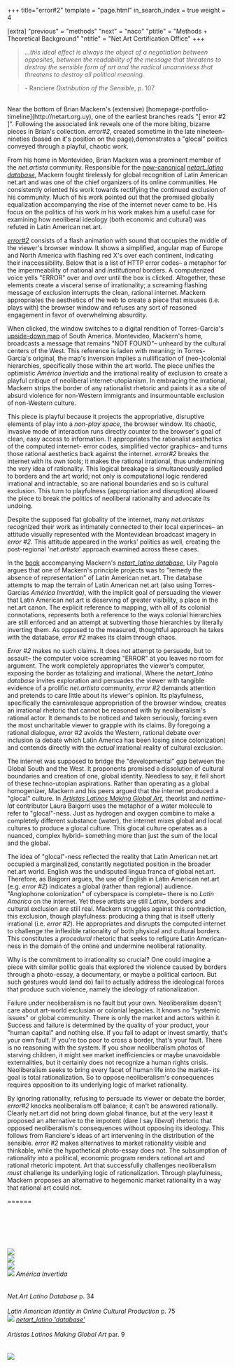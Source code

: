 +++
title="error#2"
template = "page.html"
in_search_index = true
weight = 4

[extra]
"previous" = "methods"
"next" = "naco"
"ptitle" = "Methods + Theoretical Background"
"ntitle" = "Net.Art Certification Office"
+++
> *...this ideal effect is always the object of a negotiation between opposites, between the readability of the message that threatens to destroy the sensible form of art and the radical uncanniness that threatens to destroy all political meaning.*

> *-* Ranciere *Distribution of the Sensible*, p. 107

<br>
Near the bottom of Brian Mackern's (extensive) [homepage-portfolio-timeline](http://netart.org.uy), one of the earliest branches reads "[ error #2 ]". Following the associated link reveals one of the more biting, bizarre pieces in Brian's collection. <em>error#2</em>, created sometime in the late nineteen-nineties (based on it's position on the page),demonstrates a "glocal" politics conveyed through a playful, chaotic work.

From his home in Montevideo, Brian Mackern was a prominent member of the *net.artista* community. Responsible for the [now-canonical](http://nytimes.com/2019/01/23/arts/design/internet-art-new-museum-rhizome.html) [*netart_latino database*](http://netart.org.uy/latino/index.html), Mackern fought tirelessly for global recognition of Latin American net.art and was one of the chief organizers of its online communities. He consistently oriented his work towards rectifying the continued exclusion of his community. Much of his work pointed out that the promised globally equalization accompanying the rise of the internet never came to be. His focus on the politics of his work *in* his work makes him a useful case for examining how neoliberal ideology (both economic and cultural) was refuted in Latin American net.art.

[*error#2*](http://netart.org.uy/vintage/error/403.html) consists of a flash animation with sound that occupies the middle of the viewer's browser window. It shows a simplified, angular map of Europe and North America with flashing red X's over each continent, indicating their inaccessibility. Below that is a list of HTTP error codes– a metaphor for the impermeability of national and *institutional* borders. A computerized voice yells "ERROR" over and over until the box is clicked. Altogether, these elements create a visceral sense of irrationality; a screaming flashing message of exclusion interrupts the clean, rational internet. Mackern appropriates the aesthetics of the web to create a piece that misuses (i.e. plays with) the browser window and refuses any sort of reasoned engagement in favor of overwhelming absurdity.

When clicked, the window switches to a digital rendition of Torres-García's [upside-down map](https://en.wikipedia.org/wiki/Am%C3%A9rica_Invertida) of South America. Montevideo, Mackern's home, broadcasts a message that remains "NOT FOUND"– unheard by the cultural centers of the West. This reference is laden with meaning; in Torres-García's original, the map's inversion implies a nullification of (neo-)colonial hierarchies, specifically those within the art world. The piece unifies the optimistic *América Invertida* and the irrational reality of exclusion to create a playful critique of neoliberal internet-utopianism. In embracing the irrational, Mackern strips the border of any rationalist rhetoric and paints it as a site of absurd violence for non-Western immigrants and insurmountable exclusion of non-Western culture.

This piece is playful because it projects the appropriative, disruptive elements of play into a *non-play space*, the browser window. Its chaotic, invasive mode of interaction runs directly counter to the browser's goal of clean, easy access to information. It appropriates the rationalist aesthetics of the computed internet- error codes, simplified vector graphics– and turns those rational aesthetics back against the internet. *error#2* breaks the internet with its own tools; it makes the rational irrational, thus undermining the very idea of rationality. This logical breakage is simultaneously applied to borders and the art world; not only is computational logic rendered irrational and intractable, so are national boundaries and so is cultural exclusion. This turn to playfulness (appropriation and disruption) allowed the piece to break the politics of neoliberal rationality and advocate its undoing.

Despite the supposed flat globality of the internet, many *net.artistas* recognized their work as intimately connected to their local experinces– an attitude visually represented with the Montevidean broadcast imagery in *error #2*. This attitude appeared in the works' politics as well, creating the post-regional '*net.artista*' approach examined across these cases.

In the [book](https://www.digitalartarchive.at/fileadmin/user_upload/Virtualart/PDF/301_netart_latino_database.pdf) accompanying Mackern's [*netart_latino database*](http://netart.org.uy/latino/index.html), Lily Pagola argues that one of Mackern's principle projects was to "remedy the absence of representation" of Latin American net.art. The database attempts to map the terrain of Latin American net.art (also using Torres-Garcías *América Invertida)*, with the implicit goal of persuading the viewer that Latin American net.art is deserving of greater visibility, a place in the net.art canon. The explicit reference to mapping, with all of its colonial connotations, represents both a reference to the ways colonial hierarchies are still enforced and an attempt at subverting those hierarchies by literally inverting them. As opposed to the measured, thoughtful approach he takes with the database, *error #2* makes its claim through chaos.

*Error #2* makes no such claims. It does not attempt to persuade, but to assault– the computer voice screaming "ERROR" at you leaves no room for argument. The work completely appropriates the viewer's computer, exposing the border as totalizing and irrational. Where the *netart_latino database* invites exploration and persuades the viewer with tangible evidence of a prolific *net.artista* community, *error #2* demands attention and pretends to care little about its viewer's opinion. Its playfulness, specifically the carnivalesque appropriation of the browser window, creates an irrational rhetoric that cannot be reasoned with by neoliberalism's rational actor. It demands to be noticed and taken seriously, forcing even the most uncharitable viewer to grapple with its claims. By foregoing a rational dialogue, *error #2* avoids the Western, rational debate over inclusion (a debate which Latin America has been losing since colonization) and contends directly with the *actual* irrational reality of cultural exclusion.

The internet was supposed to bridge the "developmental" gap between the Global South and the West. It proponents promised a dissolution of cultural boundaries and creation of one, global identity. Needless to say, it fell short of these techno-utopian aspirations. Rather than operating as a global homogenizer, Mackern and his peers argued that the internet produced a "glocal" culture. In [*Artistas Latinos Making Global Art*](http://netart.org.uy/almga/), theorist and *nettime-lat* contributor Laura Baigorri uses the metaphor of a water molecule to refer to "glocal"-ness. Just as hydrogen and oxygen combine to make a completely different substance (water), the internet mixes global and local cultures to produce a glocal culture. This glocal culture operates as a nuanced, complex hybrid– something more than just the sum of the local and the global.

The idea of "glocal"-ness reflected the reality that Latin American net.art occupied a marginalized, constantly negotiated position in the broader net.art world. English was the undisputed lingua franca of global net.art. Therefore, as Baigorri argues, the use of English in Latin American net.art (e.g. *error #2*) indicates a global (rather than regional) audience. "Anglophone colonization" of cyberspace is complete– there is no *Latin America* on the internet. Yet these artists are still *Latinx*, borders and cultural exclusion are still real. Mackern struggles against this contradiction, this exclusion, though playfulness: producing a thing that is itself utterly irrational (i.e. *error #2*). He appropriates and disrupts the computed internet to challenge the inflexible rationality of both physical and cultural borders. This constitutes a *procedural* rhetoric that seeks to refigure Latin American-ness in the domain of the online and undermine neoliberal rationality.

Why is the commitment to irrationality so crucial? One could imagine a piece with similar politic goals that explored the violence caused by borders through a photo-essay, a documentary, or maybe a political cartoon. But such gestures would (and do) fail to actually address the ideological forces that produce such violence, namely the ideology of rationalization.

Failure under neoliberalism is no fault but your own. Neoliberalism doesn't care about art-world exclusian or colonial legacies. It knows no "systemic issues" or global community. There is only the market and actors within it. Success and failure is determined by the quality of your product, your "human capital" and nothing else. If you fail to adapt or invest smartly, that's your own fault. If you're too poor to cross a border, that's your fault. There is no reasoning with the system. If you show neoliberalism photos of starving children, it might see market inefficiencies or maybe unavoidable externalities, but it certainly does not recognize a human rights crisis. Neoliberalism seeks to bring every facet of human life into the market– its goal is total rationalization. So to oppose neoliberalism's consequences requires opposition to its underlying logic of market rationality.

By ignoring rationality, refusing to persuade its viewer or debate the border, *error#2* knocks neoliberalism off balance; it can't be answered rationally. Clearly net.art did not bring down global finance, but at the very least it proposed an alternative to the impotent (dare I say *liberal*) rhetoric that opposed neoliberalism's consequences without opposing its ideology. This follows from Ranciere's ideas of art intervening in the distribution of the sensible. *error #2* makes alternatives to market rationality visible and thinkable, while the hypothetical photo-essay does not. The subsumption of rationality into a political, economic program renders rational art and rational rhetoric impotent. Art that successfully challenges neoliberalism *must* challenge its underlying logic of rationalization. Through playfulness, Mackern proposes an alternative to hegemonic market rationality in a way that rational art could not.

======

\
\
\
\
\
![](error1.png)\
![](error2.png)\
![](error3.png)\
![](error4.png)
*América Invertida*\
\
\
*Net.Art Latino Database* p. 34\
\
*Latin American Identity in Online Cultural Production* p. 75\
![](error5.png)
[*netart_latino 'database'*](http://netart.org.uy/latino/index.html)\
\
*Artistas Latinos Making Global Art* par. 9\
\
\
![](error6.png)